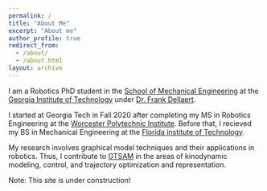 ```yaml
---
permalink: /
title: "About Me"
excerpt: "About me"
author_profile: true
redirect_from: 
  - /about/
  - /about.html
layout: archive
---
```


I am a Robotics PhD student in the [School of Mechanical Engineering](https://www.me.gatech.edu/) at the [Georgia Institute of Technology](https://www.gatech.edu/) under [Dr. Frank Dellaert](https://dellaert.github.io/).

I started at Georgia Tech in Fall 2020 after completing my MS in Robotics Engineering at the [Worcester Polytechnic Institute](https://www.wpi.edu/). Before that, I recieved my BS in Mechanical Engineering at the [Florida institute of Technology](https://www.fit.edu/).

My research involves graphical model techniques and their applications in robotics. Thus, I contribute to [GTSAM](https://gtsam.org) in the areas of kinodynamic modeling, control, and trajectory optimization and representation.

Note: This site is under construction!
